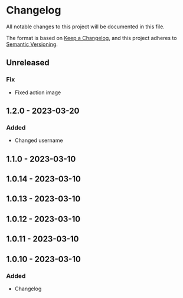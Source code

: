 # Changelog
All notable changes to this project will be documented in this file.

The format is based on [Keep a Changelog](https://keepachangelog.com/en/1.0.0/),
and this project adheres to [Semantic Versioning](https://semver.org/spec/v2.0.0.html).

## Unreleased
### Fix
- Fixed action image

## 1.2.0 - 2023-03-20
### Added
- Changed username

## 1.1.0 - 2023-03-10

## 1.0.14 - 2023-03-10

## 1.0.13 - 2023-03-10

## 1.0.12 - 2023-03-10

## 1.0.11 - 2023-03-10

## 1.0.10 - 2023-03-10
### Added
- Changelog
